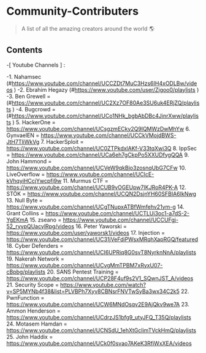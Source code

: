 # Community-Contributers

> A list of all the amazing creators around the world 🌎 

## Contents

-[ Youtube Channels ] :
     
-1. Nahamsec (#https://www.youtube.com/channel/UCCZDt7MuC3Hzs6IH4xODLBw/videos )
-2. Ebrahim Hegazy 
(#https://www.youtube.com/user/Zigoo0/playlists )
-3. Ben Grewell =
(#https://www.youtube.com/channel/UC2Xz7OF80Ae3SU6uk4ERjZQ/playlists )
-4. Bugcrowd =
(#https://www.youtube.com/channel/UCo1NHk_bgbAbDBc4JinrXww/playlists )
     5. HackerOne = https://www.youtube.com/channel/UCsgzmECky2Q9lQMWzDwMhYw
     6. GynvaelEN =
https://www.youtube.com/channel/UCCkVMojdBWS-JtH7TliWkVg
     7. HackerSploit =
                   https://www.youtube.com/channel/UC0ZTPkdxlAKf-V33tqXwi3Q
     8. IppSec =
                   https://www.youtube.com/channel/UCa6eh7gCkpPo5XXUDfygQQA
     9. John Hammond =
                   https://www.youtube.com/channel/UCVeW9qkBjo3zosnqUbG7CFw
     10. LiveOverflow =
                   https://www.youtube.com/channel/UClcE-kVhqyiHCcjYwcpfj9w
     11. Murmus CTF =
                   https://www.youtube.com/channel/UCUB9vOGEUpw7IKJRoR4PK-A
     12. STÖK =
                   https://www.youtube.com/channel/UCQN2DsjnYH60SFBIA6IkNwg
     13. Null Byte =
                   https://www.youtube.com/channel/UCgTNupxATBfWmfehv21ym-g
     14. Grant Collins = https://www.youtube.com/channel/UCTLUi3oc1-a7dS-2-YgEKmA
     15. zseano =
                   https://www.youtube.com/channel/UCCUFgj-52_ryvpQUacylRpg/videos
     16. Peter Yaworski =
                   https://www.youtube.com/user/yaworsk1/videos
     17. Injection = https://www.youtube.com/channel/UC31jVeFdiPWsxMRqhXapRGQ/featured
     18. Cyber Defenders =
                   https://www.youtube.com/channel/UCI6UPRiq8G0svT8NyrknNnA/playlists
     19. Nakerah Network =
                   https://www.youtube.com/channel/UCvgMmTPBM7xRyxU07-cBpbg/playlists
     20. SANS Pentest Training =
                   https://www.youtube.com/channel/UCP28F4uf9s2V1_SQwnJST_A/videos
     21. Security Scope = https://www.youtube.com/watch?v=SP5MYNb4f38&list=PLVBPh7Xyv8CBNsrFNVTwSyBa3wx34C2k5
     22. PwnFunction = https://www.youtube.com/channel/UCW6MNdOsqv2E9AjQkv9we7A
     23. Ammon Henderson = https://www.youtube.com/channel/UCdrzJS1bfg9_utyJFQ_T35Q/playlists
     24. Motasem Hamdan = https://www.youtube.com/channel/UCNSdU_1ehXtGclimTVckHmQ/playlists
     25. John Haddix =  https://www.youtube.com/channel/UCk0f0svao7AKeK3RfiWxXEA/videos

